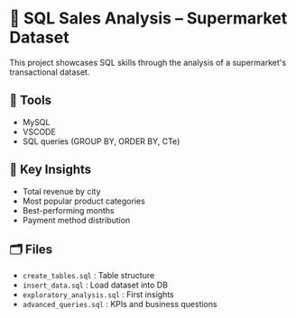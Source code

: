 # 🛒 SQL Sales Analysis – Supermarket Dataset

This project showcases SQL skills through the analysis of a supermarket's transactional dataset.

## 🔧 Tools

- MySQL
- VSCODE
- SQL queries (GROUP BY, ORDER BY, CTe)

## 📌 Key Insights

- Total revenue by city
- Most popular product categories
- Best-performing months
- Payment method distribution

## 🗂️ Files

- `create_tables.sql` : Table structure
- `insert_data.sql` : Load dataset into DB
- `exploratory_analysis.sql` : First insights
- `advanced_queries.sql` : KPIs and business questions


